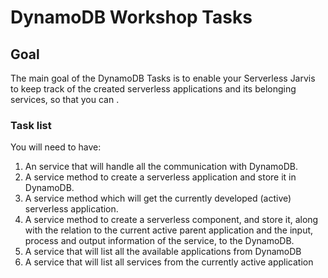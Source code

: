 # DynamoDB Workshop Tasks

## Goal

The main goal of the DynamoDB Tasks is to enable your Serverless Jarvis to keep track of the created serverless applications and its belonging services, so that you can .

### Task list

You will need to have:

1. An service that will handle all the communication with DynamoDB.
2. A service method to create a serverless application and store it in DynamoDB.
3. A service method which will get the currently developed (active) serverless application.
4. A service method to create a serverless component, and store it, along with the relation to the current active parent application and the input, process and output information of the service, to the DynamoDB.
5. A service that will list all the available applications from DynamoDB
6. A service that will list all services from the currently active application